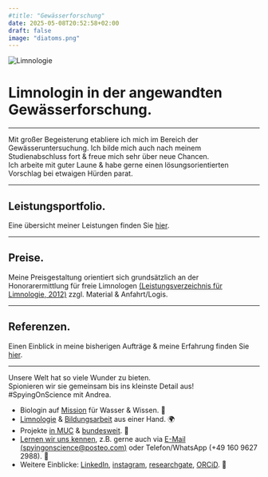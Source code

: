 ```yaml
---
#title: "Gewässerforschung"
date: 2025-05-08T20:52:58+02:00
draft: false
image: "diatoms.png"
---
```


![Limnologie](/images/diatoms.png)

# **Limnologin in der angewandten Gewässerforschung.**
___

Mit großer Begeisterung etabliere ich mich im Bereich der Gewässeruntersuchung. Ich bilde mich auch nach meinem Studienabschluss fort & freue mich sehr über neue Chancen.  
Ich arbeite mit guter Laune & habe gerne einen lösungsorientierten Vorschlag bei etwaigen Hürden parat.
___ 

## Leistungsportfolio.

Eine übersicht meiner Leistungen finden Sie [hier](/leistung-limno/).  
___

## Preise.
Meine Preisgestaltung orientiert sich grundsätzlich an der Honorarermittlung für freie Limnologen [(Leistungsverzeichnis für Limnologie, 2012)](https://limnologen.com/honorarermittlung/) zzgl. Material & Anfahrt/Logis.  

___

## Referenzen.

Einen Einblick in meine bisherigen Aufträge & meine Erfahrung finden Sie [hier](/references/).

___

Unsere Welt hat so viele Wunder zu bieten.  
Spionieren wir sie gemeinsam bis ins kleinste Detail aus!  
#SpyingOnScience mit Andrea.  

* Biologin auf [Mission](/ueber/) für Wasser & Wissen. 💚 
* [Limnologie](/limnologie/) & [Bildungsarbeit](/wisskomm/) aus einer Hand. 🌍 
* Projekte [in MUC](/archive/) & [bundesweit](/references/). 🔬  
* [Lernen wir uns kennen](/events/), z.B. gerne auch via [E-Mail (spyingonscience@posteo.com)](mailto:spyingonscience@posteo.com?subject=Kontaktaufnahme%20über%20die%20Webseite%20spyingonscience.com) oder Telefon/WhatsApp (+49 160 9627 2988). 🤝   
* Weitere Einblicke: [LinkedIn](https://www.linkedin.com/in/andrea-koplitz-weissgerber/), [instagram](https://www.instagram.com/spyingonscience/), [researchgate](https://www.researchgate.net/profile/Andrea-Koplitz-Weissgerber), [ORCiD](https://orcid.org/my-orcid?orcid=0000-0001-8429-5448). 👀 